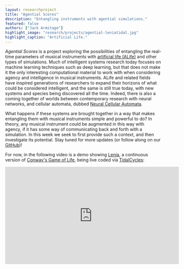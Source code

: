 ```yaml
---
layout: researchproject
title: "Agential Scores"
description: "Entangling instruments with agential simulations."
featured: false
authors: ["Jack Armitage"]
highlight_image: "research/projects/agential-leniatidal.jpg"
highlight_caption: "Artificial Life."
---
```


_Agential Scores_ is a project exploring the possibilities of entangling the real-time parameters of musical instruments with [artificial life (ALife)](https://en.wikipedia.org/wiki/Artificial_life) and other types of simulations.
Much of intelligent systems research today focuses on machine learning techniques such as deep learning, but that does not make it the only interesting computational material to work with when considering agency and intelligence in musical instruments.
ALife and related fields have inspired generations of researchers to expand their horizons of what could be considered intelligent, and the same is still true today, with new systems and species being discovered all the time.
Indeed, there is also a coming together of worlds between contemporary research with neural networks, and cellular automata, dubbed [Neural Cellular Automata](https://distill.pub/2020/growing-ca/).

What happens if these systems are brought together in a way that makes entangling them with musical instruments simple and powerful to do? In theory, any musical instrument could be augmented in this way with agency, if it has some way of communicating back and forth with a simulation.
In this week we seek to first provide such a context, and then investigate its potential. Stay tuned for more updates (or follow along on our [GitHub](https://github.com/intelligent-Instruments-Lab/))! 

For now, in the following video is a demo showing [Lenia](https://chakazul.github.io/lenia.html), a continuous version of [Conway's Game of Life](https://en.wikipedia.org/wiki/Conway%27s_Game_of_Life), being live coded via [TidalCycles](https://tidalcycles.org):

<iframe width="560" height="315" src="https://www.youtube.com/embed/l6kx7lvGDy0" title="YouTube video player" frameborder="0" allow="accelerometer; autoplay; clipboard-write; encrypted-media; gyroscope; picture-in-picture" allowfullscreen></iframe>
